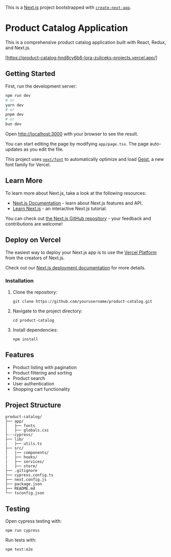 This is a [Next.js](https://nextjs.org) project bootstrapped with [`create-next-app`](https://nextjs.org/docs/app/api-reference/cli/create-next-app).

# Product Catalog Application

This is a comprehensive product catalog application built with React, Redux, and Next.js.

[https://product-catalog-hnd8cy6b6-lora-zuliceks-projects.vercel.app/]

## Getting Started

First, run the development server:

```bash
npm run dev
# or
yarn dev
# or
pnpm dev
# or
bun dev
```

Open [http://localhost:3000](http://localhost:3000) with your browser to see the result.

You can start editing the page by modifying `app/page.tsx`. The page auto-updates as you edit the file.

This project uses [`next/font`](https://nextjs.org/docs/app/building-your-application/optimizing/fonts) to automatically optimize and load [Geist](https://vercel.com/font), a new font family for Vercel.

## Learn More

To learn more about Next.js, take a look at the following resources:

- [Next.js Documentation](https://nextjs.org/docs) - learn about Next.js features and API.
- [Learn Next.js](https://nextjs.org/learn) - an interactive Next.js tutorial.

You can check out [the Next.js GitHub repository](https://github.com/vercel/next.js) - your feedback and contributions are welcome!

## Deploy on Vercel

The easiest way to deploy your Next.js app is to use the [Vercel Platform](https://vercel.com/new?utm_medium=default-template&filter=next.js&utm_source=create-next-app&utm_campaign=create-next-app-readme) from the creators of Next.js.

Check out our [Next.js deployment documentation](https://nextjs.org/docs/app/building-your-application/deploying) for more details.

### Installation
1. Clone the repository:
   ```
   git clone https://github.com/yourusername/product-catalog.git
   ```
2. Navigate to the project directory:
   ```
   cd product-catalog
   ```
3. Install dependencies:
   ```
   npm install
   ```

## Features
- Product listing with pagination
- Product filtering and sorting
- Product search
- User authentication
- Shopping cart functionality

## Project Structure
```
product-catalog/
├── app/
│   ├── fonts
│   ├── globals.css
├---cypress/
├── lib/
|   ├── utils.ts
├── src/
│   |── components/
|   ├── hooks/
|   ├── services/
|   ├── store/
├── .gitignore
├── cypress.config.ts
├── next.config.js
├── package.json
├── README.md
└── tsconfig.json
```

## Testing
Open cypress testing with:
```
npm run cypress
```
Run tests with:
```
npm test:e2e
```